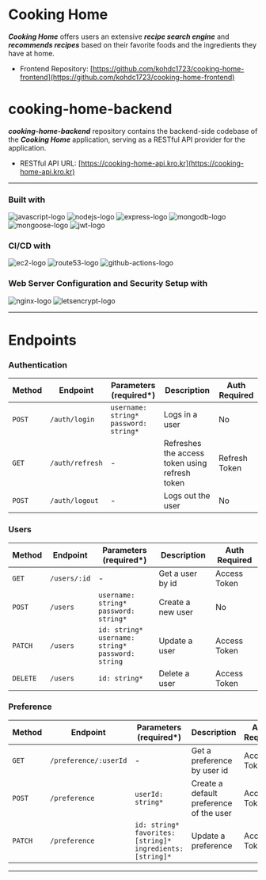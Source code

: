 # Cooking Home
***Cooking Home*** offers users an extensive ***recipe search engine*** and ***recommends recipes*** based on their favorite foods and the ingredients they have at home.
- Frontend Repository: [https://github.com/kohdc1723/cooking-home-frontend](https://github.com/kohdc1723/cooking-home-frontend)

# cooking-home-backend
***cooking-home-backend*** repository contains the backend-side codebase of the ***Cooking Home*** application, serving as a RESTful API provider for the application.
- RESTful API URL: [https://cooking-home-api.kro.kr](https://cooking-home-api.kro.kr)

---

### Built with
![javascript-logo]
![nodejs-logo]
![express-logo]
![mongodb-logo]
![mongoose-logo]
![jwt-logo]

### CI/CD with
![ec2-logo]
![route53-logo]
![github-actions-logo]

### Web Server Configuration and Security Setup with
![nginx-logo]
![letsencrypt-logo]

---

# Endpoints
### Authentication
| Method   | Endpoint        | Parameters (required*)                     | Description                                    | Auth Required |
|----------|-----------------|--------------------------------------------|------------------------------------------------|---------------|
| `POST`   | `/auth/login`   | `username: string*`<br>`password: string*` | Logs in a user                                 | No            |
| `GET`    | `/auth/refresh` | -                                          | Refreshes the access token using refresh token | Refresh Token |
| `POST`   | `/auth/logout`  | -                                          | Logs out the user                              | No            |

### Users
| Method   | Endpoint     | Parameters (required*)                                     | Description                                    | Auth Required |
|----------|--------------|------------------------------------------------------------|------------------------------------------------|---------------|
| `GET`    | `/users/:id` | -                                                          | Get a user by id                               | Access Token  |
| `POST`   | `/users`     | `username: string*`<br>`password: string*`                 | Create a new user                              | No            |
| `PATCH`  | `/users`     | `id: string*`<br>`username: string*`<br>`password: string` | Update a user                                  | Access Token  |
| `DELETE` | `/users`     | `id: string*`                                              | Delete a user                                  | Access Token  |

### Preference
| Method  | Endpoint          | Parameters (required*)                                              | Description                                    | Auth Required |
|---------|-------------------|---------------------------------------------------------------------|------------------------------------------------|---------------|
| `GET`   | `/preference/:userId` | -                                                                   | Get a preference by user id                    | Access Token  |
| `POST`  | `/preference`     | `userId: string*`                                                   | Create a default preference of the user        | Access Token  |
| `PATCH` | `/preference`     | `id: string*`<br>`favorites: [string]*`<br>`ingredients: [string]*` | Update a preference                            | Access Token  |

---

[javascript-logo]: https://img.shields.io/badge/JavaScript-F7DF1E?style=for-the-badge&logo=javascript&logoColor=black
[nodejs-logo]: https://img.shields.io/badge/Node.js-339933?style=for-the-badge&logo=nodedotjs&logoColor=white
[express-logo]: https://img.shields.io/badge/Express-000000?style=for-the-badge&logo=express&logoColor=white
[mongodb-logo]: https://img.shields.io/badge/MongoDB-47A248?style=for-the-badge&logo=mongodb&logoColor=white
[mongoose-logo]: https://img.shields.io/badge/Mongoose-880000?style=for-the-badge&logo=mongoose&logoColor=white
[jwt-logo]: https://img.shields.io/badge/JSONWebToken-000000?style=for-the-badge&logo=jsonwebtokens&logoColor=white
[ec2-logo]: https://img.shields.io/badge/Amazon%20EC2-FF9900?style=for-the-badge&logo=amazonec2&logoColor=white
[github-actions-logo]: https://img.shields.io/badge/Github%20Actions-2088FF?style=for-the-badge&logo=githubactions&logoColor=white
[nginx-logo]: https://img.shields.io/badge/NGINX-009639?style=for-the-badge&logo=nginx&logoColor=white
[route53-logo]: https://img.shields.io/badge/Amazon%20Route53-8C4FFF?style=for-the-badge&logo=amazonroute53&logoColor=white
[letsencrypt-logo]: https://img.shields.io/badge/Let's%20Encrypt-003A70?style=for-the-badge&logo=letsencrypt&logoColor=white
